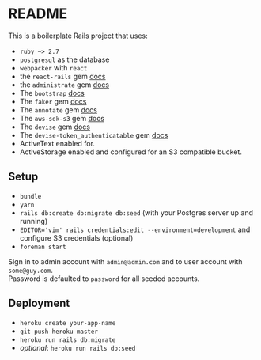 # README

This is a boilerplate Rails project that uses:

- `ruby ~> 2.7`
- `postgresql` as the database
- `webpacker` with `react`
- the `react-rails` gem [docs](https://github.com/reactjs/react-rails)
- the `administrate` gem [docs](https://github.com/thoughtbot/administrate)
- The `bootstrap` [docs](https://getbootstrap.com)
- The `faker` gem [docs](https://github.com/faker-ruby/faker)
- The `annotate` gem [docs](https://github.com/ctran/annotate_models)
- The `aws-sdk-s3` gem [docs](https://github.com/aws/aws-sdk-ruby)
- The `devise` gem [docs](https://github.com/heartcombo/devise)
- The `devise-token_authenticatable` gem [docs](https://github.com/baschtl/devise-token_authenticatable)
- ActiveText enabled for.
- ActiveStorage enabled and configured for an S3 compatible bucket.

## Setup

- `bundle`
- `yarn`
- `rails db:create db:migrate db:seed` (with your Postgres server up and running)
- `EDITOR='vim' rails credentials:edit --environment=development` and configure S3 credentials (optional)
- `foreman start`

Sign in to admin account with `admin@admin.com` and to user account with `some@guy.com`.  
Password is defaulted to `password` for all seeded accounts.

## Deployment

- `heroku create your-app-name`
- `git push heroku master`
- `heroku run rails db:migrate`
- _optional_: `heroku run rails db:seed`
